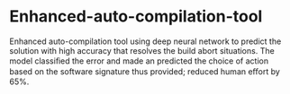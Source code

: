# Enhanced-auto-compilation-tool
Enhanced auto-compilation tool using deep neural network to predict the solution with high accuracy that resolves the build abort situations. The model classiﬁed the error and made an predicted the choice of action based on the software signature thus provided; reduced human eﬀort by 65%.
